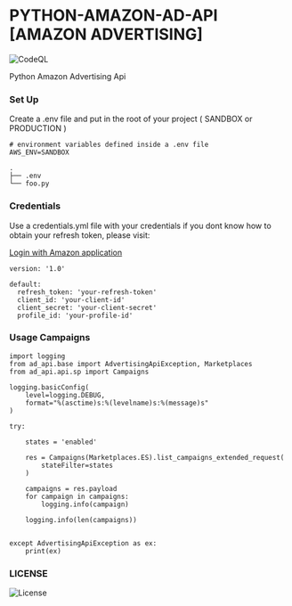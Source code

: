 # PYTHON-AMAZON-AD-API [AMAZON ADVERTISING]

![CodeQL](https://img.shields.io/badge/coverage-15%25-yellow)

Python Amazon Advertising Api

### Set Up

Create a .env file and put in the root of your project ( SANDBOX or PRODUCTION )
```
# environment variables defined inside a .env file
AWS_ENV=SANDBOX
```
<pre><code>.
├── .env
└── foo.py
</code></pre>

### Credentials
Use a credentials.yml file with your credentials if you dont know how to obtain your refresh token, please visit:

[Login with Amazon application](https://advertising.amazon.com/API/docs/en-us/setting-up/step-1-create-lwa-app)

```
version: '1.0'

default:
  refresh_token: 'your-refresh-token'
  client_id: 'your-client-id'
  client_secret: 'your-client-secret'
  profile_id: 'your-profile-id'

```

### Usage Campaigns

```
import logging
from ad_api.base import AdvertisingApiException, Marketplaces
from ad_api.api.sp import Campaigns

logging.basicConfig(
    level=logging.DEBUG,
    format="%(asctime)s:%(levelname)s:%(message)s"
)

try:

    states = 'enabled'

    res = Campaigns(Marketplaces.ES).list_campaigns_extended_request(
        stateFilter=states
    )

    campaigns = res.payload
    for campaign in campaigns:
        logging.info(campaign)

    logging.info(len(campaigns))


except AdvertisingApiException as ex:
    print(ex)

```

### LICENSE

![License](https://img.shields.io/badge/license-MIT-green)
